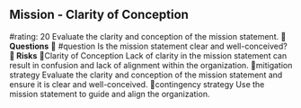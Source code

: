 

## Mission - Clarity of Conception
#rating: 20
Evaluate the clarity and conception of the mission statement.
**💭 Questions**
💭 #question Is the mission statement clear and well-conceived?
**🚨 Risks**
🚨Clarity of Conception
Lack of clarity in the mission statement can result in confusion and lack of alignment within the organization.
🚨mitigation strategy
Evaluate the clarity and conception of the mission statement and ensure it is clear and well-conceived.
🚨contingency strategy
Use the mission statement to guide and align the organization.




